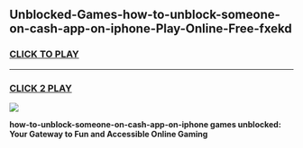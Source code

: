 
## Unblocked-Games-how-to-unblock-someone-on-cash-app-on-iphone-Play-Online-Free-fxekd
<h3>
<a href="https://premium76.site?title=how-to-unblock-someone-on-cash-app-on-iphone&ref=26A">CLICK TO PLAY</a></h3>
<hr>

<h3>
<a href="https://premium76.site?title=how-to-unblock-someone-on-cash-app-on-iphone&ref=26A">CLICK 2 PLAY</a>
  
</h3>

<a href="https://premium76.site?title=how-to-unblock-someone-on-cash-app-on-iphone&ref=26A"><img src="https://clearcache.store/games.png"></a>


**how-to-unblock-someone-on-cash-app-on-iphone games unblocked: Your Gateway to Fun and Accessible Online Gaming**
